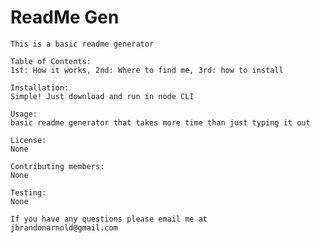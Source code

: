 # ReadMe Gen

    This is a basic readme generator

    Table of Contents:
    1st: How it works, 2nd: Where to find me, 3rd: how to install

    Installation:
    Simple! Just download and run in node CLI

    Usage:
    basic readme generator that takes more time than just typing it out

    License:
    None

    Contributing members:
    None

    Testing:
    None

    If you have any questions please email me at 
    jbrandonarnold@gmail.com
    